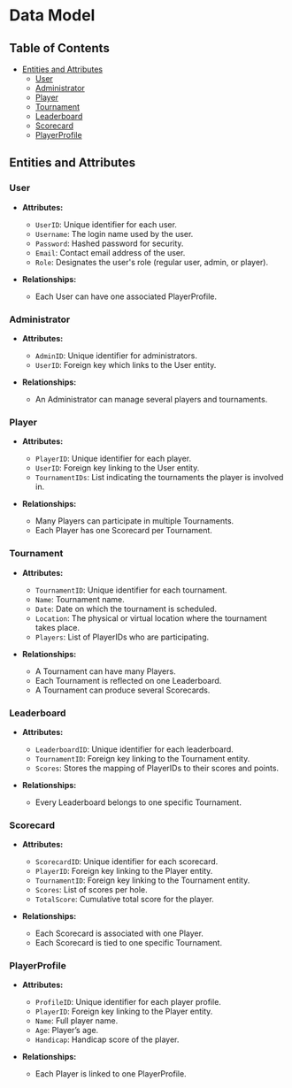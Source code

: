 # Data Model

## Table of Contents

- [Entities and Attributes](#entities-and-attributes)
    - [User](#user)
    - [Administrator](#administrator)
    - [Player](#player)
    - [Tournament](#tournament)
    - [Leaderboard](#leaderboard)
    - [Scorecard](#scorecard)
    - [PlayerProfile](#playerprofile)

## Entities and Attributes

### User

- **Attributes:**
    - `UserID`: Unique identifier for each user.
    - `Username`: The login name used by the user.
    - `Password`: Hashed password for security.
    - `Email`: Contact email address of the user.
    - `Role`: Designates the user's role (regular user, admin, or player).

- **Relationships:**
    - Each User can have one associated PlayerProfile.

### Administrator

- **Attributes:**
    - `AdminID`: Unique identifier for administrators.
    - `UserID`: Foreign key which links to the User entity.

- **Relationships:**
    - An Administrator can manage several players and tournaments.

### Player

- **Attributes:**
    - `PlayerID`: Unique identifier for each player.
    - `UserID`: Foreign key linking to the User entity.
    - `TournamentIDs`: List indicating the tournaments the player is involved in.

- **Relationships:**
    - Many Players can participate in multiple Tournaments.
    - Each Player has one Scorecard per Tournament.

### Tournament

- **Attributes:**
    - `TournamentID`: Unique identifier for each tournament.
    - `Name`: Tournament name.
    - `Date`: Date on which the tournament is scheduled.
    - `Location`: The physical or virtual location where the tournament takes place.
    - `Players`: List of PlayerIDs who are participating.

- **Relationships:**
    - A Tournament can have many Players.
    - Each Tournament is reflected on one Leaderboard.
    - A Tournament can produce several Scorecards.

### Leaderboard

- **Attributes:**
    - `LeaderboardID`: Unique identifier for each leaderboard.
    - `TournamentID`: Foreign key linking to the Tournament entity.
    - `Scores`: Stores the mapping of PlayerIDs to their scores and points.

- **Relationships:**
    - Every Leaderboard belongs to one specific Tournament.

### Scorecard

- **Attributes:**
    - `ScorecardID`: Unique identifier for each scorecard.
    - `PlayerID`: Foreign key linking to the Player entity.
    - `TournamentID`: Foreign key linking to the Tournament entity.
    - `Scores`: List of scores per hole.
    - `TotalScore`: Cumulative total score for the player.

- **Relationships:**
    - Each Scorecard is associated with one Player.
    - Each Scorecard is tied to one specific Tournament.

### PlayerProfile

- **Attributes:**
    - `ProfileID`: Unique identifier for each player profile.
    - `PlayerID`: Foreign key linking to the Player entity.
    - `Name`: Full player name.
    - `Age`: Player’s age.
    - `Handicap`: Handicap score of the player.

- **Relationships:**
    - Each Player is linked to one PlayerProfile.